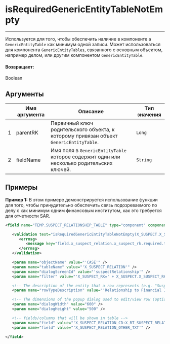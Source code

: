 # isRequiredGenericEntityTableNotEmpty

---

Используется для того, чтобы обеспечить наличие в компоненте a `GenericEntityTable` как минимум одной записи.
Может использоваться для компонента `GenericEntityTables`, связанного с основным объектом, например делом, или другим компонентом `GenericEntityTable`.

#### Возвращает:

Boolean

## Аргументы

|  | Имя аргумента | Описание | Тип значения |
| --- | --- | --- | --- |
| 1 | parentRK | Первичный ключ родительского объекта, к которому привязан объект `GenericEntityTable`. | `Long` |
| 2 | fieldName | Имя поля в `GenericEntityTable` которое содержит один или несколько родительских ключей. | `String` |

## Примеры

**Пример 1:** В этом примере демонстрируется использование функции для того, чтобы принудительно обеспечить связь подозреваемого по делу с как минимум одним финансовым институтом, как это требуется для отчетности SAR.
```xml
<field name="TEMP.SUSPECT_RELATIONSHIP_TABLE" type="component" component-name="GenericEntityTable">

   <validation test="isRequiredGenericEntityTableNotEmpty(X_SUSPECT.X_SUSPECT_RK, 'X_SUSPECT_RELATION.X_SUSPECT_RK')">
      <errmsg>
         <message key="field.x_suspect_relation.x_suspect_rk.required.txt" />
      </errmsg>
   </validation>

   <param name="objectName" value="'CASE'" />
   <param name="tableName" value="'X_SUSPECT_RELATION'" />
   <param name="dialogScreenId" value="'suspectRelationship'" />
   <param name="filter" value="'X_SUSPECT_RK=' + X_SUSPECT.X_SUSPECT_RK" />

   <!-- The description of the entity that a row represents (e.g. "Suspect") (optional) -->
   <param name="rowTypeDescription" value="'Relationship to Financial Institution'" />

   <!-- The dimensions of the popup dialog used to edit/view row (optional) -->
   <param name="dialogWidth" value="600" />
   <param name="dialogHeight" value="500" />

   <!-- fields/columns that will be shown in table -->
   <param name="field" value="'X_SUSPECT_RELATION_CD:X_RT_SUSPECT_RELATION'" />
   <param name="field" value="'X_SUSPECT_RELATION_OTHER_TXT'" />

</field>
```


